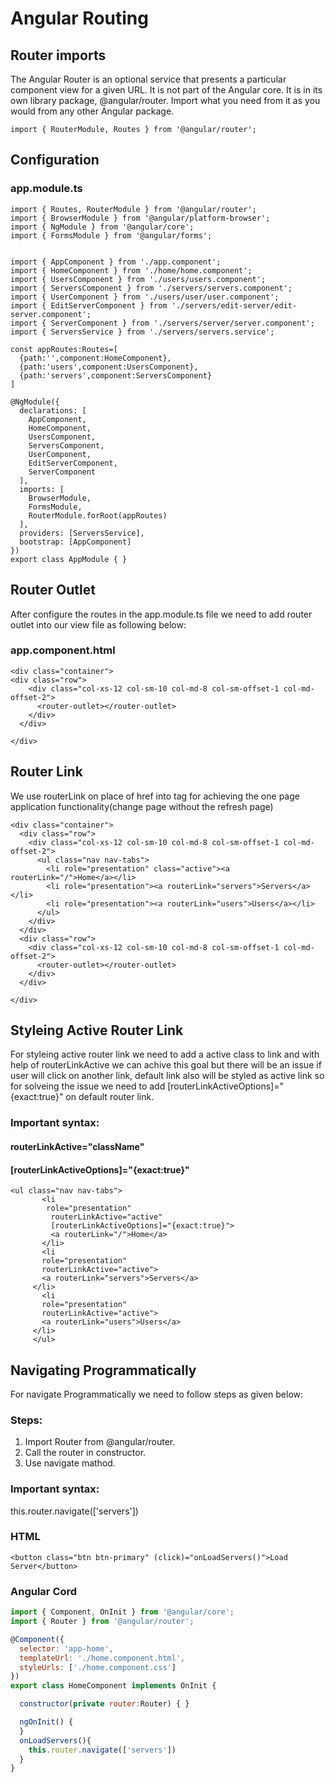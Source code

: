 # Angular Routing

## Router imports

The Angular Router is an optional service that presents a particular component view for a given URL. It is not part of the Angular core. It is in its own library package, @angular/router. Import what you need from it as you would from any other Angular package.
```
import { RouterModule, Routes } from '@angular/router';
```

## Configuration

### app.module.ts
```
import { Routes, RouterModule } from '@angular/router';
import { BrowserModule } from '@angular/platform-browser';
import { NgModule } from '@angular/core';
import { FormsModule } from '@angular/forms';


import { AppComponent } from './app.component';
import { HomeComponent } from './home/home.component';
import { UsersComponent } from './users/users.component';
import { ServersComponent } from './servers/servers.component';
import { UserComponent } from './users/user/user.component';
import { EditServerComponent } from './servers/edit-server/edit-server.component';
import { ServerComponent } from './servers/server/server.component';
import { ServersService } from './servers/servers.service';

const appRoutes:Routes=[
  {path:'',component:HomeComponent},
  {path:'users',component:UsersComponent},
  {path:'servers',component:ServersComponent}
]

@NgModule({
  declarations: [
    AppComponent,
    HomeComponent,
    UsersComponent,
    ServersComponent,
    UserComponent,
    EditServerComponent,
    ServerComponent
  ],
  imports: [
    BrowserModule,
    FormsModule,
    RouterModule.forRoot(appRoutes)
  ],
  providers: [ServersService],
  bootstrap: [AppComponent]
})
export class AppModule { }

```
## Router Outlet
After configure the routes in the app.module.ts file we need to add router outlet into our view file as following below:

### app.component.html
```
<div class="container">
<div class="row">
    <div class="col-xs-12 col-sm-10 col-md-8 col-sm-offset-1 col-md-offset-2">
      <router-outlet></router-outlet>
    </div>
  </div>

</div>

```

## Router Link
We use routerLink on place of href into <a> tag for achieving the one page application functionality(change page without the refresh page) 

```
<div class="container">
  <div class="row">
    <div class="col-xs-12 col-sm-10 col-md-8 col-sm-offset-1 col-md-offset-2">
      <ul class="nav nav-tabs">
        <li role="presentation" class="active"><a routerLink="/">Home</a></li>
        <li role="presentation"><a routerLink="servers">Servers</a></li>
        <li role="presentation"><a routerLink="users">Users</a></li>
      </ul>
    </div>
  </div>
  <div class="row">
    <div class="col-xs-12 col-sm-10 col-md-8 col-sm-offset-1 col-md-offset-2">
      <router-outlet></router-outlet>
    </div>
  </div>

</div>

```

## Styleing Active Router Link
For styleing active router link we need to add a active class to link and with help of routerLinkActive we can achive this goal but there will be an issue if user will click on another link, default link also will be styled as active link so for solveing the issue we need to add [routerLinkActiveOptions]="{exact:true}" on default router link.

### Important syntax:
#### routerLinkActive="className"
#### [routerLinkActiveOptions]="{exact:true}"

 ```
 <ul class="nav nav-tabs">
        <li
         role="presentation"
          routerLinkActive="active" 
          [routerLinkActiveOptions]="{exact:true}">
          <a routerLink="/">Home</a>
        </li>
        <li 
        role="presentation" 
        routerLinkActive="active">
        <a routerLink="servers">Servers</a>
      </li>
        <li 
        role="presentation" 
        routerLinkActive="active">
        <a routerLink="users">Users</a>
      </li>
      </ul>
```
## Navigating Programmatically
For navigate Programmatically we need to follow steps as given below:

### Steps:

1. Import Router from @angular/router.
2. Call the router in constructor.
3. Use navigate mathod.

### Important syntax:
this.router.navigate(['servers'])

### HTML
```
<button class="btn btn-primary" (click)="onLoadServers()">Load Server</button>
```
### Angular Cord

```javascript
import { Component, OnInit } from '@angular/core';
import { Router } from '@angular/router';

@Component({
  selector: 'app-home',
  templateUrl: './home.component.html',
  styleUrls: ['./home.component.css']
})
export class HomeComponent implements OnInit {

  constructor(private router:Router) { }

  ngOnInit() {
  }
  onLoadServers(){
    this.router.navigate(['servers'])
  }
}

```
